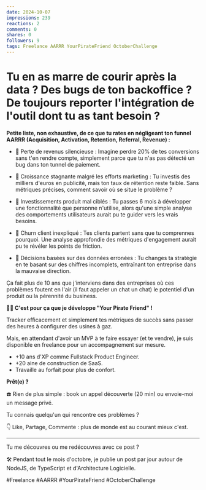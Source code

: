 ```yaml
---
date: 2024-10-07
impressions: 239
reactions: 2
comments: 0
shares: 0
followers: 9
tags: Freelance AARRR YourPirateFriend OctoberChallenge
---
```


# Tu en as marre de courir après la data ? Des bugs de ton backoffice ? De toujours reporter l'intégration de l'outil dont tu as tant besoin ?

**Petite liste, non exhaustive, de ce que tu rates en négligeant ton funnel AARRR (Acquisition, Activation, Retention, Referral, Revenue) :**

- 💸 Perte de revenus silencieuse : Imagine perdre 20% de tes conversions sans t'en rendre compte, simplement parce que tu n'as pas détecté un bug dans ton tunnel de paiement.

- 💄 Croissance stagnante malgré les efforts marketing : Tu investis des milliers d'euros en publicité, mais ton taux de rétention reste faible. Sans métriques précises, comment savoir où se situe le problème ?

- 🙉 Investissements produit mal ciblés : Tu passes 6 mois à développer une fonctionnalité que personne n'utilise, alors qu'une simple analyse des comportements utilisateurs aurait pu te guider vers les vrais besoins.

- 🚪 Churn client inexpliqué : Tes clients partent sans que tu comprennes pourquoi. Une analyse approfondie des métriques d'engagement aurait pu te révéler les points de friction.

- 🎯 Décisions basées sur des données erronées : Tu changes ta stratégie en te basant sur des chiffres incomplets, entraînant ton entreprise dans la mauvaise direction.

Ça fait plus de 10 ans que j'interviens dans des entreprises où ces problèmes foutent en l'air (il faut appeler un chat un chat) le potentiel d'un produit ou la pérennité du business.

**🏴‍☠️ C'est pour ça que je développe "Your Pirate Friend" !**

Tracker efficacement et simplement tes métriques de succès sans passer des heures à configurer des usines à gaz.

Mais, en attendant d'avoir un MVP à te faire essayer (et te vendre), je suis disponible en freelance pour un accompagnement sur mesure.

- +10 ans d'XP comme Fullstack Product Engineer.
- +20 aine de construction de SaaS.
- Travaille au forfait pour plus de confort.

**Prêt(e) ?**

☎️ Rien de plus simple : book un appel découverte (20 min) ou envoie-moi un message privé.

Tu connais quelqu'un qui rencontre ces problèmes ?

👇 Like, Partage, Commente : plus de monde est au courant mieux c'est.

---

Tu me découvres ou me redécouvres avec ce post ?

🛠️ Pendant tout le mois d'octobre, je publie un post par jour autour de NodeJS, de TypeScript et d'Architecture Logicielle.

#Freelance #AARRR #YourPirateFriend #OctoberChallenge
